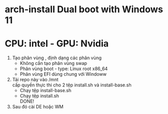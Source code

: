 # arch-install Dual boot with Windows 11
# CPU: intel - GPU: Nvidia
1. Tạo phân vùng , định dạng các phân vùng </br>
    - Không cần tạo phân vùng swap
    - Phân vùng boot - type: Linux root x86_64 </br>
    - Phân vùng EFI dùng chung với Windoww </br>
 2. Tải repo này vào /mnt </br>
    cấp quyền thực thi cho 2 tệp install.sh và install-base.sh </br>
    - Chạy tệp install-base.sh </br>
    - Chạy tệp install.sh </br>
   DONE!
   3. Sau đó cài DE hoặc WM

